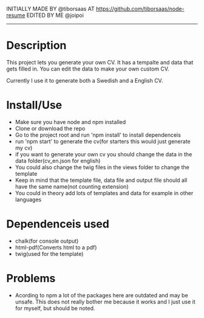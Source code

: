 INITIALLY MADE BY @tiborsaas AT https://github.com/tiborsaas/node-resume
EDITED BY ME @joipoi
______________
# Description
This project lets you generate your own CV. It has a tempalte and data that gets filled in.
You can edit the data to make your own custom CV.

Currently I use it to generate both a Swedish and a English CV.

# Install/Use
- Make sure you have node and npm installed
- Clone or download the repo
- Go to the project root and run 'npm install' to install dependenceis
- run 'npm start' to generate the cv(for starters this would just generate my cv)
- if you want to generate your own cv you should change the data in the data folder(cv_en.json for english)
- You could also change the twig files in the views folder to change the template
- Keep in mind that the template file, data file and output file should all have the same name(not counting extension)
- You could in theory add lots of templates and data for example in other languages

# Dependenceis used
- chalk(for console output)
- html-pdf(Converts html to a pdf)
- twig(used for the template)

# Problems
- Acording to npm a lot of the packages here are outdated and may be unsafe. This does not really bother me because it works and I just
use it for myself, but should be noted.